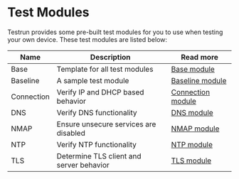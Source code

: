 # Test Modules

Testrun provides some pre-built test modules for you to use when testing your own device. These test modules are listed below:

| Name | Description | Read more |
|---|---|---|
| Base | Template for all test modules | [Base module](/modules/test/base/README.md) |
| Baseline | A sample test module | [Baseline module](/modules/test/baseline/README.md) |
| Connection | Verify IP and DHCP based behavior | [Connection module](/modules/test/conn/README.md) |
| DNS | Verify DNS functionality | [DNS module](/modules/test/dns/README.md) |
| NMAP | Ensure unsecure services are disabled | [NMAP module](/modules/test/nmap/README.md) |
| NTP | Verify NTP functionality | [NTP module](/modules/test/ntp/README.md) |
| TLS | Determine TLS client and server behavior | [TLS module](/modules/test/tls/README.md) |